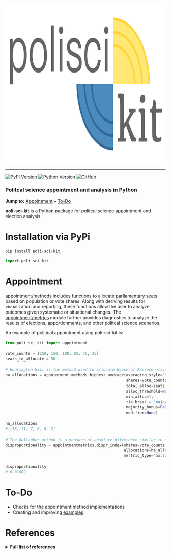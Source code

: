 <div align="center">
  <a href="https://github.com/andrewtavis/poli-sci-kit"><img src="https://raw.githubusercontent.com/andrewtavis/poli-sci-kit/master/resources/poli-sci-kit_logo_transparent.png" width="927" height="500"></a>
</div>

--------------------------------------

[![PyPI Version](https://badge.fury.io/py/poli-sci-kit.svg)](https://pypi.org/project/poli-sci-kit/)
[![Python Version](https://img.shields.io/badge/python-3.5%20%7C%203.6%20%7C%203.7-blue.svg)](https://pypi.org/project/poli-sci-kit/)
[![GitHub](https://img.shields.io/github/license/andrewtavis/poli-sci-kit.svg)](https://github.com/andrewtavis/poli-sci-kit/blob/master/LICENSE)

### Politcal science appointment and analysis in Python

**Jump to:** [Appointment](#appointment) • [To-Do](#to-do)

**poli-sci-kit** is a Python package for politcal science appointment and election analysis.

# Installation via PyPi
```bash
pip install poli-sci-kit
```

```python
import poli_sci_kit
```

# Appointment

[appointment/methods](https://github.com/andrewtavis/poli-sci-kit/blob/main/poli_sci_kit/appointment/methods) includes functions to allocate parliamentary seats based on population or vote shares. Along with deriving results for visualization and reporting, these functions allow the user to analyze outcomes given systematic or situational changes. The [appointment/metrics](https://github.com/andrewtavis/poli-sci-kit/blob/main/poli_sci_kit/appointment/metrics) module further provides diagnostics to analyze the results of elections, apportionments, and other politcal science scenarios.

An example of political appointment using poli-sci-kit is:

```python
from poli_sci_kit import appointment

vote_counts = [250, 150, 100, 85, 75, 25]
seats_to_allocate = 50

# Huntington-Hill is the method used to allocate House of Represenatives seats to US states
ha_allocations = appointment.methods.highest_average(averaging_style='Huntington-Hill',
                                                     shares=vote_counts, 
                                                     total_alloc=seats_to_allocate, 
                                                     alloc_threshold=None, 
                                                     min_alloc=1, 
                                                     tie_break = 'majority', 
                                                     majority_bonus=False, 
                                                     modifier=None)

ha_allocations
# [18, 11, 7, 6, 6, 2]

# The Gallagher method is a measure of absolute difference similar to summing square residuals
disproportionality = appointmentmetrics.dispr_index(shares=vote_counts, 
                                                    allocations=ha_allocations, 
                                                    mertric_type='Gallagher')

disproportionality
# 0.01002
```

# To-Do

- Checks for the appointment method implementations
- Creating and improving [examples](https://github.com/andrewtavis/poli-sci-kit/tree/main/examples)

# References
<details><summary><strong>Full list of references<strong></summary>
<p>

- https://github.com/crflynn/voting
- https://blogs.reading.ac.uk/readingpolitics/2015/06/29/electoral-disproportionality-what-is-it-and-how-should-we-measure-it/
- Balinski, M. L., and Young, H. P. (1982). Fair Representation: Meeting the Ideal of One Man, One Vote. New Haven, London: Yale University Press.
- Karpov, A. (2008). "Measurement of disproportionality in proportional representation systems". Mathematical and Computer Modelling, Vol. 48, pp. 1421-1438. URL: https://www.sciencedirect.com/science/article/pii/S0895717708001933.
- Kohler, U., and Zeh, J. (2012). “Apportionment methods”. The Stata Journal, Vol. 12, No. 3, pp. 375–392. URL: https://journals.sagepub.com/doi/pdf/10.1177/1536867X1201200303.
- Taagepera, R., and Grofman, B. (2003). "Mapping the Indices of Seats-Votes Disproportionality and Inter-Election Volatility". Party Politics, Vol. 9, No. 6, pp. 659–677. URL: https://escholarship.org/content/qt0m9912ff/qt0m9912ff.pdf.

</p>
</details>
